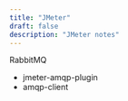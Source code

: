 ```yaml
---
title: "JMeter"
draft: false
description: "JMeter notes"
---
```


RabbitMQ

* jmeter-amqp-plugin
* amqp-client
